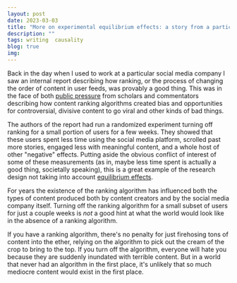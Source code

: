 ```yaml
---
layout: post
date: 2023-03-03
title: "More on experimental equilibrium effects: a story from a particular social media company"
description: ""
tags: writing  causality
blog: true
img:
---
```


Back in the day when I used to work at a particular social media company I saw an internal report describing how ranking, or the process of changing the order of content in user feeds, was provably a good thing. This was in the face of both [public pressure](https://www.wired.com/story/how-to-use-facebook-no-algorithm/) from scholars and commentators describing how content ranking algorithms created bias and opportunities for controversial, divisive content to go viral and other kinds of bad things.

The authors of the report had run a randomized experiment turning off ranking for a small portion of users for a few weeks. They showed that these users spent less time using the social media platform, scrolled past more stories, engaged less with meaningful content, and a whole host of other "negative" effects. Putting aside the obvious conflict of interest of some of these measurements (as in, maybe less time spent is actually a good thing, societally speaking), this is a great example of the research design not taking into account [equilibrium effects](https://sylvan.fish/2023/02/09/experiments-equilibrium-13.html).

For years the existence of the ranking algorithm has influenced both the types of content produced both by content creators and by the social media company itself. Turning off the ranking algorithm for a small subset of users for just a couple weeks is _not_ a good hint at what the world would look like in the absence of a ranking algorithm.

If you have a ranking algorithm, there's no penalty for just firehosing tons of content into the ether, relying on the algorithm to pick out the cream of the crop to bring to the top. If you turn off the algorithm, everyone will hate you because they are suddenly inundated with terrible content. But in a world that never had an algorithm in the first place, it's unlikely that so much mediocre content would exist in the first place.
